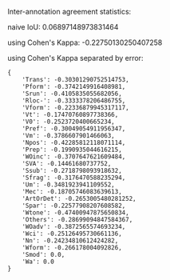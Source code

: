Inter-annotation agreement statistics:

naive IoU: 0.06897148973831464

using Cohen's Kappa: -0.22750130250407258

using Cohen's Kappa separated by error:
```
{
    'Trans': -0.30301290752514753,
    'Pform': -0.3742149916408981,
    'Srun': -0.4105835055682056,
    'Rloc-': -0.3333378206486755,
    'Vform': -0.22336879945317117,
    'Vt': -0.17470760897738366,
    'V0': -0.2523720400665234,
    'Pref': -0.30049054911956347,
    'Vm': -0.3786607901466063,
    'Npos': -0.42285812118071114,
    'Prep': -0.1990935044616215,
    'WOinc': -0.3707647621609484,
    'SVA': -0.14461680737752,
    'Ssub': -0.2718798093918632,
    'Sfrag': -0.3176470588235294,
    'Um': -0.3481923941109552,
    'Mec': -0.18705746083639613,
    'ArtOrDet': -0.2653005480281252,
    'Spar': -0.22577908207608582,
    'Wtone': -0.47400947875650834,
    'Others': -0.28699094847584367,
    'WOadv': -0.3872565574693234,
    'Wci': -0.25126495730661136,
    'Nn': -0.24234810612424282,
    'Wform': -0.266178004092826,
    'Smod': 0.0,
    'Wa': 0.0
}
```

